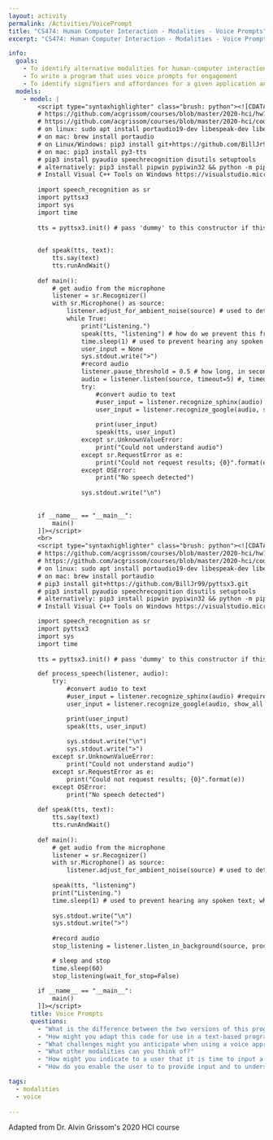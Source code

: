 ```yaml
---
layout: activity
permalink: /Activities/VoicePrompt
title: "CS474: Human Computer Interaction - Modalities - Voice Prompts"
excerpt: "CS474: Human Computer Interaction - Modalities - Voice Prompts"

info: 
  goals: 
    - To identify alternative modalities for human-computer interaction
    - To write a program that uses voice prompts for engagement
    - To identify signifiers and affordances for a given application and modality
  models:
    - model: |
        <script type="syntaxhighlighter" class="brush: python"><![CDATA[
        # https://github.com/acgrissom/courses/blob/master/2020-hci/hw1_voiceui.md
        # https://github.com/acgrissom/courses/blob/master/2020-hci/code/recognize_speech.py
        # on linux: sudo apt install portaudio19-dev libespeak-dev libespeak1
        # on mac: brew install portaudio
        # on Linux/Windows: pip3 install git+https://github.com/BillJr99/pyttsx3.git
        # on mac: pip3 install py3-tts
        # pip3 install pyaudio speechrecognition disutils setuptools
        # alternatively: pip3 install pipwin pypiwin32 && python -m pipwin install pyaudio
        # Install Visual C++ Tools on Windows https://visualstudio.microsoft.com/visual-cpp-build-tools/
          
        import speech_recognition as sr
        import pyttsx3
        import sys
        import time
          
        tts = pyttsx3.init() # pass 'dummy' to this constructor if this call fails due to a lack of voice drivers (but will disable speech)
          
          
        def speak(tts, text):
            tts.say(text)
            tts.runAndWait()
          
        def main():
            # get audio from the microphone                                                                       
            listener = sr.Recognizer()                                                                                   
            with sr.Microphone() as source:
                listener.adjust_for_ambient_noise(source) # used to detect silence to stop listening after a phrase is spoken
                while True:
                    print("Listening.")
                    speak(tts, "listening") # how do we prevent this from being spoken every time an exception is thrown?
                    time.sleep(1) # used to prevent hearing any spoken text; what else could we do?
                    user_input = None
                    sys.stdout.write(">")
                    #record audio
                    listener.pause_threshold = 0.5 # how long, in seconds, to observe silence before processing what was heard
                    audio = listener.listen(source, timeout=5) #, timeout = N throws an OSError after N seconds if nothing is heard.  can also call listen_in_background(source, callback) and specify a function callback that accepts the recognizer and the audio when data is heard via a thread
                    try:
                        #convert audio to text
                        #user_input = listener.recognize_sphinx(audio) #requires PocketSphinx installation
                        user_input = listener.recognize_google(audio, show_all = False) # set show_all to True to get a dictionary of all possible translations
          
                        print(user_input)
                        speak(tts, user_input)
                    except sr.UnknownValueError:
                        print("Could not understand audio")
                    except sr.RequestError as e:
                        print("Could not request results; {0}".format(e))
                    except OSError:
                        print("No speech detected")
                          
                    sys.stdout.write("\n")
          
          
        if __name__ == "__main__":
            main()
        ]]></script>   
        <br>
        <script type="syntaxhighlighter" class="brush: python"><![CDATA[
        # https://github.com/acgrissom/courses/blob/master/2020-hci/hw1_voiceui.md
        # https://github.com/acgrissom/courses/blob/master/2020-hci/code/recognize_speech.py
        # on linux: sudo apt install portaudio19-dev libespeak-dev libespeak1
        # on mac: brew install portaudio
        # pip3 install git+https://github.com/BillJr99/pyttsx3.git
        # pip3 install pyaudio speechrecognition disutils setuptools
        # alternatively: pip3 install pipwin pypiwin32 && python -m pipwin install pyaudio
        # Install Visual C++ Tools on Windows https://visualstudio.microsoft.com/visual-cpp-build-tools/

        import speech_recognition as sr
        import pyttsx3
        import sys
        import time
          
        tts = pyttsx3.init() # pass 'dummy' to this constructor if this call fails due to a lack of voice drivers (but will disable speech)

        def process_speech(listener, audio):  
            try:
                #convert audio to text
                #user_input = listener.recognize_sphinx(audio) #requires PocketSphinx installation
                user_input = listener.recognize_google(audio, show_all = False) # set show_all to True to get a dictionary of all possible translations

                print(user_input)
                speak(tts, user_input)
                
                sys.stdout.write("\n")
                sys.stdout.write(">")        
            except sr.UnknownValueError:
                print("Could not understand audio")
            except sr.RequestError as e:
                print("Could not request results; {0}".format(e))
            except OSError:
                print("No speech detected")
                    
        def speak(tts, text):
            tts.say(text)
            tts.runAndWait()
          
        def main():
            # get audio from the microphone                                                                       
            listener = sr.Recognizer()
            with sr.Microphone() as source:
                listener.adjust_for_ambient_noise(source) # used to detect silence to stop listening after a phrase is spoken
                
            speak(tts, "listening") 
            print("Listening.")
            time.sleep(1) # used to prevent hearing any spoken text; what else could we do?
            
            sys.stdout.write("\n")
            sys.stdout.write(">")
                
            #record audio
            stop_listening = listener.listen_in_background(source, process_speech)

            # sleep and stop
            time.sleep(60)
            stop_listening(wait_for_stop=False)
          
        if __name__ == "__main__":
            main()
        ]]></script>          
      title: Voice Prompts
      questions:
        - "What is the difference between the two versions of this program?"
        - "How might you adapt this code for use in a text-based program you've written in the past?"
        - "What challenges might you anticipate when using a voice approach, particularly with respect to accessibility, and how might you address them?"
        - "What other modalities can you think of?"
        - "How might you indicate to a user that it is time to input a certain value, and indicate what kinds of values are permissible?"
        - "How do you enable the user to to provide input and to understand output at the right time?"

tags:
  - modalities
  - voice
  
---
```


Adapted from Dr. Alvin Grissom's 2020 HCI course
